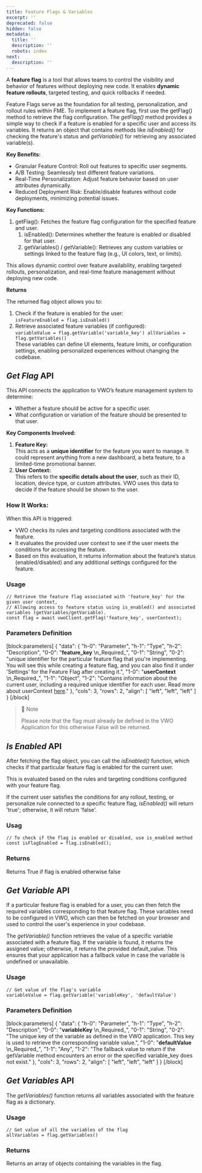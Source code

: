 ```yaml
---
title: Feature Flags & Variables
excerpt: ''
deprecated: false
hidden: false
metadata:
  title: ''
  description: ''
  robots: index
next:
  description: ''
---
```

A **feature flag** is a tool that allows teams to control the visibility and behavior of features without deploying new code. It enables **dynamic feature rollouts**, targeted testing, and quick rollbacks if needed.

Feature Flags serve as the foundation for all testing, personalization, and rollout rules within FME. To implement a feature flag, first use the getFlag() method to retrieve the flag configuration. The _getFlag()_ method provides a simple way to check if a feature is enabled for a specific user and access its variables. It returns an object that contains methods like _isEnabled()_ for checking the feature's status and _getVariable()_ for retrieving any associated variable(s).

**Key Benefits:**

- Granular Feature Control: Roll out features to specific user segments.
- A/B Testing: Seamlessly test different feature variations.
- Real-Time Personalization: Adjust feature behavior based on user attributes dynamically.
- Reduced Deployment Risk: Enable/disable features without code deployments, minimizing potential issues.

**Key Functions:**

1. getFlag(): Fetches the feature flag configuration for the specified feature and user.
   1. isEnabled(): Determines whether the feature is enabled or disabled for that user.
   2. getVariables() / getVariable(): Retrieves any custom variables or settings linked to the feature flag (e.g., UI colors, text, or limits).

This allows dynamic control over feature availability, enabling targeted rollouts, personalization, and real-time feature management without deploying new code.

**Returns**

The returned flag object allows you to:

1. Check if the feature is enabled for the user:  
   `isFeatureEnabled = flag.isEnabled()`
2. Retrieve associated feature variables (if configured):  
   `variableValue = flag.getVariable('variable_key')
     allVariables = flag.getVariables()`  
   These variables can define UI elements, feature limits, or configuration settings, enabling personalized experiences without changing the codebase.

## **_Get Flag_** API

This API connects the application to VWO’s feature management system to determine:

- Whether a feature should be active for a specific user.
- What configuration or variation of the feature should be presented to that user.

**Key Components Involved:**

1. **Feature Key:**  
   This acts as a **unique identifier** for the feature you want to manage. It could represent anything from a new dashboard, a beta feature, to a limited-time promotional banner.
2. **User Context:**  
   This refers to the **specific details about the user**, such as their ID, location, device type, or custom attributes. VWO uses this data to decide if the feature should be shown to the user.

### How It Works:

When this API is triggered:

- VWO checks its rules and targeting conditions associated with the feature.
- It evaluates the provided user context to see if the user meets the conditions for accessing the feature.
- Based on this evaluation, it returns information about the feature’s status (enabled/disabled) and any additional settings configured for the feature.

### Usage

```node Node.js
// Retrieve the feature flag associated with 'feature_key' for the given user context, 
// Allowing access to feature status using is_enabled() and associated variables (getVariables/getVariable). 
const flag = await vwoClient.getFlag('feature_key', userContext);
```

### Parameters Definition

[block:parameters]
{
  "data": {
    "h-0": "Parameter",
    "h-1": "Type",
    "h-2": "Description",
    "0-0": "**feature_key**  \n_Required_",
    "0-1": "String",
    "0-2": "unique identifier for the particular feature flag that you're implementing. You will see this while creating a feature flag, and you can also find it under 'Settings' for the Feature Flag after creating it.",
    "1-0": "**userContext**  \n_Required_",
    "1-1": "Object",
    "1-2": "Contains information about the current user, including a required unique identifier for each user. Read more about userContext [here](https://developers.vwo.com/v2/docs/fme-node-context)."
  },
  "cols": 3,
  "rows": 2,
  "align": [
    "left",
    "left",
    "left"
  ]
}
[/block]


> 🚧 Note
> 
> Please note that the flag must already be defined in the VWO Application for this otherwise False will be returned.

## _**Is Enabled**_ API

After fetching the flag object, you can call the _isEnabled()_ function, which checks if that particular feature flag is enabled for the current user.

This is evaluated based on the rules and targeting conditions configured with your feature flag.

If the current user satisfies the conditions for any rollout, testing, or personalize rule connected to a specific feature flag, _isEnabled()_ will return 'true'; otherwise, it will return 'false'.

### Usag

```node Node.js
// To check if the flag is enabled or disabled, use is_enabled method
const isFlagEnabled = flag.isEnabled();
```

### Returns

Returns True if flag is enabled otherwise false

## _**Get Variable**_ API

If a particular feature flag is enabled for a user, you can then fetch the required variables corresponding to that feature flag. These variables need to be configured in VWO, which can then be fetched on your browser and used to control the user's experience in your codebase.

The _getVariable()_ function retrieves the value of a specific variable associated with a feature flag. If the variable is found, it returns the assigned value; otherwise, it returns the provided default_value. This ensures that your application has a fallback value in case the variable is undefined or unavailable.

### Usage

```node
// Get value of the flag's variable
variableValue = flag.getVariable('variableKey', 'defaultValue')
```

### Parameters Definition

[block:parameters]
{
  "data": {
    "h-0": "Parameter",
    "h-1": "Type",
    "h-2": "Description",
    "0-0": "**variableKey**  \n_Required_",
    "0-1": "String",
    "0-2": "The unique key of the variable as defined in the VWO application. This key is used to retrieve the corresponding variable value.",
    "1-0": "**defaultValue**  \n_Required_",
    "1-1": "Any",
    "1-2": "The fallback value to return if the getVariable method encounters an error or the specified variable_key does not exist."
  },
  "cols": 3,
  "rows": 2,
  "align": [
    "left",
    "left",
    "left"
  ]
}
[/block]


## _**Get Variables**_ API

The _getVariables()_ function returns all variables associated with the feature flag as a dictionary. 

### Usage

```node
// Get value of all the variables of the flag
allVariables = flag.getVariables()
```

### Returns

Returns an array of objects containing the variables in the flag.